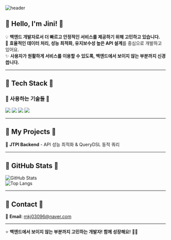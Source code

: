 ![header](https://capsule-render.vercel.app/api?type=waving&color=ffcad4&height=200&section=header&text=Welcome!%20I'm%20Jini!%20🐰&fontSize=35&fontColor=ffffff)  

## 🍓 Hello, I'm Jini! 🍒  

💡 **백엔드 개발자로서 더 빠르고 안정적인 서비스를 제공하기 위해 고민하고 있습니다.**  
🚀 **효율적인 데이터 처리, 성능 최적화, 유지보수성 높은 API 설계**를 중심으로 개발하고 있어요.  
✨ **사용자가 원활하게 서비스를 이용할 수 있도록, 백엔드에서 보이지 않는 부분까지 신경 씁니다.**  

---
## 🎀 Tech Stack 🎀  
### 🌷 사용하는 기술들 🌷  
<p>
  <img src="https://img.shields.io/badge/Java-F89820?style=flat&logo=java&logoColor=white"/>
  <img src="https://img.shields.io/badge/SpringBoot-6DB33F?style=flat&logo=spring-boot&logoColor=white"/>
  <img src="https://img.shields.io/badge/MySQL-4479A1?style=flat&logo=mysql&logoColor=white"/>
  <img src="https://img.shields.io/badge/AWS-FF9900?style=flat&logo=amazon-aws&logoColor=white"/>
</p>

---
## 🌸 My Projects 🌸  
🎯 **JTPI Backend** - API 성능 최적화 & QueryDSL 동적 쿼리  

---
## 🍰 GitHub Stats 🍰  
![GitHub Stats](https://github-readme-stats.vercel.app/api?username=MinGiAnnnngJin&show_icons=true&theme=pink&count_private=true)  
![Top Langs](https://github-readme-stats.vercel.app/api/top-langs/?username=MinGiAnnnngJin&layout=compact&theme=pink)  

---
## 🍡 Contact 🍡  
📧 **Email**: mkj03096@naver.com  

---
⭐️ **백엔드에서 보이지 않는 부분까지 고민하는 개발자! 함께 성장해요!** 🐻🎀  
